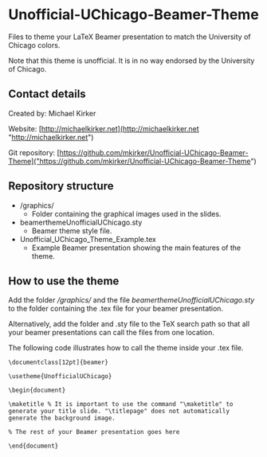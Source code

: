 # Unofficial-UChicago-Beamer-Theme
Files to theme your LaTeX Beamer presentation to match the University of Chicago colors.

Note that this theme is unofficial. It is in no way endorsed by the University of Chicago.

## Contact details ##

Created by: Michael Kirker

Website: [http://michaelkirker.net](http://michaelkirker.net "http://michaelkirker.net")

Git repository: [https://github.com/mkirker/Unofficial-UChicago-Beamer-Theme]("https://github.com/mkirker/Unofficial-UChicago-Beamer-Theme")


## Repository structure ##

* /graphics/
	* Folder containing the graphical images used in the slides.
* beamerthemeUnofficialUChicago.sty
	* Beamer theme style file.
* Unofficial\_UChicago\_Theme\_Example.tex
	* Example Beamer presentation showing the main features of the theme.




## How to use the theme ##

Add the folder */graphics/* and the file *beamerthemeUnofficialUChicago.sty* to the folder containing the .tex file for your beamer presentation.

Alternatively, add the folder and .sty file to the TeX search path so that all your beamer presentations can call the files from one location. 


The following code illustrates how to call the theme inside your .tex file.

    \documentclass[12pt]{beamer}
	
	\usetheme{UnofficialUChicago}

	\begin{document}

	\maketitle % It is important to use the command "\maketitle" to generate your title slide. "\titlepage" does not automatically generate the background image.

	% The rest of your Beamer presentation goes here

	\end{document}



